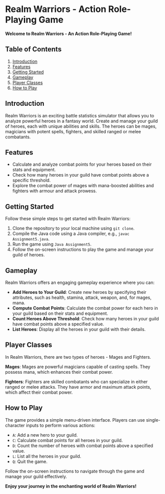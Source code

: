 # Realm Warriors - Action Role-Playing Game

**Welcome to Realm Warriors - An Action Role-Playing Game!**

## Table of Contents
1. [Introduction](#introduction)
2. [Features](#features)
3. [Getting Started](#getting-started)
4. [Gameplay](#gameplay)
5. [Player Classes](#player-classes)
6. [How to Play](#how-to-play)

## Introduction
Realm Warriors is an exciting battle statistics simulator that allows you to analyze powerful heroes in a fantasy world. Create and manage your guild of heroes, each with unique abilities and skills. The heroes can be mages, magicians with potent spells, fighters, and skilled ranged or melee combatants.

## Features
- Calculate and analyze combat points for your heroes based on their stats and equipment.
- Check how many heroes in your guild have combat points above a specific threshold.
- Explore the combat power of mages with mana-boosted abilities and fighters with armour and attack prowess.


## Getting Started
Follow these simple steps to get started with Realm Warriors:

1. Clone the repository to your local machine using `git clone`.
2. Compile the Java code using a Java compiler, e.g., `javac Assignment5.java`.
3. Run the game using `Java Assignment5`.
4. Follow the on-screen instructions to play the game and manage your guild of heroes.

## Gameplay
Realm Warriors offers an engaging gameplay experience where you can:

- **Add Heroes to Your Guild**: Create new heroes by specifying their attributes, such as health, stamina, attack, weapon, and, for mages, mana.
- **Compute Combat Points**: Calculate the combat power for each hero in your guild based on their stats and equipment.
- **Count Heroes Above Threshold**: Check how many heroes in your guild have combat points above a specified value.
- **List Heroes**: Display all the heroes in your guild with their details.

## Player Classes
In Realm Warriors, there are two types of heroes - Mages and Fighters.

**Mages**: Mages are powerful magicians capable of casting spells. They possess mana, which enhances their combat power.

**Fighters**: Fighters are skilled combatants who can specialize in either ranged or melee attacks. They have armor and maximum attack points, which affect their combat power.

## How to Play
The game provides a simple menu-driven interface. Players can use single-character inputs to perform various actions:

- `A`: Add a new hero to your guild.
- `C`: Calculate combat points for all heroes in your guild.
- `D`: Count the number of heroes with combat points above a specified value.
- `L`: List all the heroes in your guild.
- `Q`: Quit the game.

Follow the on-screen instructions to navigate through the game and manage your guild effectively.

**Enjoy your journey in the enchanting world of Realm Warriors!**
